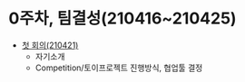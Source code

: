 # 0주차, 팀결성(210416~210425)

* [첫 회의(210421)](https://github.com/VumBleBot/Group-Activity/tree/main/peer-sessions/Week0/210421.md)
    * 자기소개
    * Competition/토이프로젝트 진행방식, 협업툴 결정
